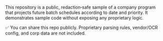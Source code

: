 This repository is a public, redaction‑safe sample of a company program that projects future batch schedules according to date and priority. It demonstrates sample code without exposing any proprietary logic.

✅ You can share this repo publicly. Proprietary parsing rules, vendor/OCR config, and corp data are not included.
